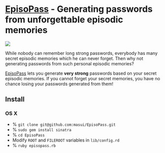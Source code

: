 # [EpisoPass](http://EpisoPass.com) - Generating passwords from unforgettable episodic memories

![](https://gyazo.com/e5e677f6c0175d82b11a6718a145ebd2.png)

While nobody can remember long strong passwords,
everybody has many secret episodic memories
which he can never forget.
Then why not generating passwords from such
personal episodic memories?

[EpisoPass](http://EpisoPass.com) lets you
generate **very strong** passwords based on your secret
episodic memories. 
If you cannot forget your secret memories,
you have no chance losing your passwords generated from them!

## Install

### OS X

- % ```git clone git@github.com:masui/EpisoPass.git```
- % ```sudo gem install sinatra```
- % ```cd EpisoPass```
- Modify ```ROOT``` and ```FILEROOT``` variables
in ```lib/config.rd```
- % ```ruby episopass.rb```
